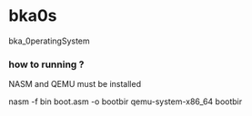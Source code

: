 # bka0s
bka_0peratingSystem

### how to running ?
NASM and QEMU must be installed

nasm -f bin boot.asm -o bootbir
qemu-system-x86_64 bootbir

